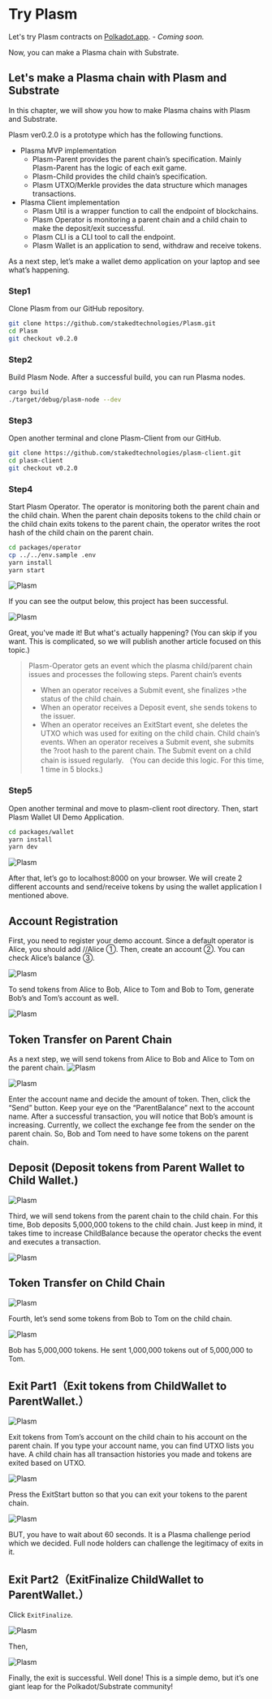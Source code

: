 # Try Plasm

Let's try Plasm contracts on [Polkadot.app](https://polkadot.js.org/apps/).
*- Coming soon.*

Now, you can make a Plasma chain with Substrate.

## Let's make a Plasma chain with Plasm and Substrate

In this chapter, we will show you how to make Plasma chains with Plasm and Substrate.

Plasm ver0.2.0 is a prototype which has the following functions.

- Plasma MVP implementation
  - Plasm-Parent provides the parent chain’s specification. Mainly
    Plasm-Parent has the logic of each exit game.
  - Plasm-Child provides the child chain’s specification.
  - Plasm UTXO/Merkle provides the data structure which manages transactions.
- Plasma Client implementation
  - Plasm Util is a wrapper function to call the endpoint of blockchains.
  - Plasm Operator is monitoring a parent chain and a child chain to make the deposit/exit successful.
  - Plasm CLI is a CLI tool to call the endpoint.
  - Plasm Wallet is an application to send, withdraw and receive tokens.

As a next step, let’s make a wallet demo application on your laptop and see what’s happening.

### Step1

Clone Plasm from our GitHub repository.

```bash
git clone https://github.com/stakedtechnologies/Plasm.git
cd Plasm
git checkout v0.2.0
```

### Step2

Build Plasm Node. After a successful build, you can run Plasma nodes.

```bash
cargo build
./target/debug/plasm-node --dev
```

### Step3

Open another terminal and clone Plasm-Client from our GitHub.

```bash
git clone https://github.com/stakedtechnologies/plasm-client.git
cd plasm-client
git checkout v0.2.0
```

### Step4

Start Plasm Operator. The operator is monitoring both the parent chain and the child chain. When the parent chain deposits tokens to the child chain or the child chain exits tokens to the parent chain, the operator writes the root hash of the child chain on the parent chain.

```bash
cd packages/operator
cp ../../env.sample .env
yarn install
yarn start
```

![Plasm](./img/plasm1.jpg)

If you can see the output below, this project has been successful.

![Plasm](./img/plasm2.jpg)

Great, you've made it! But what's actually happening? (You can skip if you want. This is complicated, so we will publish another article focused on this topic.)

>Plasm-Operator gets an event which the plasma child/parent chain issues and processes the following steps.
>Parent chain’s events
>
>- When an operator receives a Submit event, she finalizes >the status of the child chain.
>- When an operator receives a Deposit event, she sends tokens to the issuer.
>- When an operator receives an ExitStart event, she deletes the UTXO which was used for exiting on the child chain.
>Child chain’s events.
>When an operator receives a Submit event, she submits the ?root hash to the parent chain. The Submit event on a child chain is issued regularly. （You can decide this logic. For this time, 1 time in 5 blocks.)

### Step5

Open another terminal and move to plasm-client root directory. Then, start Plasm Wallet UI Demo Application.

```bash
cd packages/wallet
yarn install
yarn dev
```

![Plasm](./img/plasm3.jpg)

After that, let’s go to localhost:8000 on your browser.
We will create 2 different accounts and send/receive tokens by using the wallet application I mentioned above.

## Account Registration

First, you need to register your demo account. Since a default operator is Alice, you should add //Alice ①. Then, create an account ②. You can check Alice’s balance ③.

![Plasm](./img/plasm4.jpg)

To send tokens from Alice to Bob, Alice to Tom and Bob to Tom, generate Bob’s and Tom’s account as well.

![Plasm](./img/plasm5.jpg)

## Token Transfer on Parent Chain

As a next step, we will send tokens from Alice to Bob and Alice to Tom on the parent chain.
![Plasm](./img/plasm6.jpg)

![Plasm](./img/plasm7.jpg)

Enter the account name and decide the amount of token. Then, click the “Send” button. Keep your eye on the “ParentBalance” next to the account name. After a successful transaction, you will notice that Bob’s amount is increasing. Currently, we collect the exchange fee from the sender on the parent chain. So, Bob and Tom need to have some tokens on the parent chain.

## Deposit (Deposit tokens from Parent Wallet to Child Wallet.)

![Plasm](./img/plasm8.jpg)

Third, we will send tokens from the parent chain to the child chain. For this time, Bob deposits 5,000,000 tokens to the child chain. Just keep in mind, it takes time to increase ChildBalance because the operator checks the event and executes a transaction.

![Plasm](./img/plasm9.jpg)

## Token Transfer on Child Chain

![Plasm](./img/plasm10.jpg)

Fourth, let’s send some tokens from Bob to Tom on the child chain.

![Plasm](./img/plasm11.jpg)

Bob has 5,000,000 tokens. He sent 1,000,000 tokens out of 5,000,000 to Tom.

## Exit Part1（Exit tokens from ChildWallet to ParentWallet.）

![Plasm](./img/plasm12.jpg)

Exit tokens from Tom’s account on the child chain to his account on the parent chain. If you type your account name, you can find UTXO lists you have. A child chain has all transaction histories you made and tokens are exited based on UTXO.

![Plasm](./img/plasm13.jpg)

Press the ExitStart button so that you can exit your tokens to the parent chain.

![Plasm](./img/plasm14.jpg)

BUT, you have to wait about 60 seconds. It is a Plasma challenge period which we decided. Full node holders can challenge the legitimacy of exits in it.

## Exit Part2（ExitFinalize ChildWallet to ParentWallet.）

Click `ExitFinalize`.

![Plasm](./img/plasm15.jpg)

Then,

![Plasm](./img/plasm16.jpg)

Finally, the exit is successful. Well done! This is a simple demo, but it’s one giant leap for the Polkadot/Substrate community!
